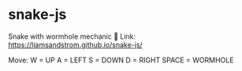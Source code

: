 # snake-js
Snake with wormhole mechanic 🐍
Link: https://liamsandstrom.github.io/snake-js/

Move:
W = UP
A = LEFT
S = DOWN
D = RIGHT
SPACE = WORMHOLE

